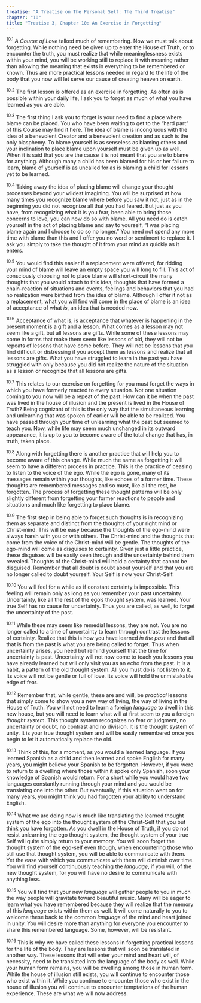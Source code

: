 ```yaml
---
treatise: "A Treatise on The Personal Self: The Third Treatise"
chapter: "10"
title: "Treatise 3, Chapter 10: An Exercise in Forgetting"
---
```


<sup>10.1</sup> *A Course of Love* talked much of remembering. Now we
must talk about forgetting. While nothing need be given up to enter the
House of Truth, or to encounter the truth, you must realize that while
meaninglessness exists within your mind, you will be working still to
replace it with meaning rather than allowing the meaning that exists in
everything to be remembered or known. Thus are more practical lessons
needed in regard to the life of the body that you now will let serve our
cause of creating heaven on earth. 

<sup>10.2</sup> The first lesson is offered as an exercise in
forgetting. As often as is possible within your daily life, I ask you to
forget as much of what you have learned as you are able. 

<sup>10.3</sup> The first thing I ask you to forget is your need to find
a place where blame can be placed. You who have been waiting to get to
the “hard part” of this Course may find it here. The idea of blame is
incongruous with the idea of a benevolent Creator and a benevolent
creation and as such is the only blasphemy. To blame yourself is as
senseless as blaming others and your inclination to place blame upon
yourself must be given up as well.  When it is said that you are the
cause it is not meant that you are to blame for anything. Although many
a child has been blamed for his or her failure to learn, blame of
yourself is as uncalled for as is blaming a child for lessons yet to be
learned. 

<sup>10.4</sup> Taking away the idea of placing blame will change your
thought processes beyond your wildest imagining.  You will be surprised
at how many times you recognize blame where before you saw it not, just
as in the beginning you did not recognize all that you had feared. But
just as you have, from recognizing what it is you fear, been able to
bring those concerns to love, you can now do so with blame. All you need
do is catch yourself in the act of placing blame and say to yourself, “I
was placing blame again and I choose to do so no longer.” You need not
spend any more time with blame than this and I offer you no word or
sentiment to replace it. I ask you simply to take the thought of it from
your mind as quickly as it enters. 

<sup>10.5</sup> You would find this easier if a replacement were
offered, for ridding your mind of blame will leave an empty space you
will long to fill. This act of consciously choosing not to place blame
will short-circuit the many thoughts that you would attach to this idea,
thoughts that have formed a chain-reaction of situations and events,
feelings and behaviors that you had no realization were birthed from the
idea of blame. Although I offer it not as a replacement, what you will
find will come in the place of blame is an idea of acceptance of what
*is*, an idea that is needed now.

<sup>10.6</sup> Acceptance of what is, is acceptance that whatever is
happening in the present moment is a gift and a lesson. What comes as a
lesson may not seem like a gift, but all lessons are gifts. While some
of these lessons may come in forms that make them seem like lessons of
old, they will not be repeats of lessons that have come before. They
will not be lessons that you find difficult or distressing if you accept
them as lessons and realize that all lessons are gifts. What you have
struggled to learn in the past you have struggled with only because you
did not realize the nature of the situation as a lesson or recognize
that all lessons are gifts. 

<sup>10.7</sup> This relates to our exercise on forgetting for you must
forget the ways in which you have formerly reacted to every situation.
Not one situation coming to you now will be a repeat of the past. How
can it be when the past was lived in the house of illusion and the
present is lived in the House of Truth? Being cognizant of this is the
only way that the simultaneous learning and unlearning that was spoken
of earlier will be able to be realized. You have passed through your
time of unlearning what the past but seemed to teach you. Now, while
life may seem much unchanged in its outward appearance, it is up to you
to become aware of the total change that has, in truth, taken place. 

<sup>10.8</sup> Along with forgetting there is another practice that
will help you to become aware of this change. While much the same as
forgetting it will seem to have a different process in practice. This is
the practice of ceasing to listen to the voice of the ego. While the ego
is gone, many of its messages remain within your thoughts, like echoes
of a former time. These thoughts are remembered messages and so must,
like all the rest, be forgotten. The process of forgetting these thought
patterns will be only slightly different from forgetting your former
reactions to people and situations and much like forgetting to place
blame. 

<sup>10.9</sup> The first step in being able to forget such thoughts is
in recognizing them as separate and distinct from the thoughts of your
right mind or Christ-mind. This will be easy because the thoughts of the
ego-mind were always harsh with you or with others. The Christ-mind and
the thoughts that come from the voice of the Christ-mind will be gentle.
The thoughts of the ego-mind will come as disguises to certainty. Given
just a little practice, these disguises will be easily seen through and
the uncertainty behind them revealed. Thoughts of the Christ-mind will
hold a certainty that cannot be disguised. Remember that all doubt is
doubt about yourself and that you are no longer called to doubt
yourself. Your Self is now your Christ-Self. 

<sup>10.10</sup> You will feel for a while as if constant certainty is
impossible.  This feeling will remain only as long as you remember your
past uncertainty. Uncertainty, like all the rest of the ego’s thought
system, was learned. Your true Self has no cause for uncertainty. Thus
you are called, as well, to forget the uncertainty of the past. 

<sup>10.11</sup> While these may seem like remedial lessons, they are
not. You are no longer called to a time of uncertainty to learn through
contrast the lessons of certainty. Realize that this is how you have
learned *in the past* and that all that is from the past is what you are
being called to forget. Thus when uncertainty arises, you need but
remind yourself that the time for uncertainty is past.  Uncertainty will
not now come to teach you lessons you have already learned but will only
visit you as an echo from the past. It is a habit, a pattern of the old
thought system.  All you must do is not listen to it. Its voice will not
be gentle or full of love. Its voice will hold the unmistakable edge of
fear. 

<sup>10.12</sup> Remember that, while gentle, these are and will, be
*practical* lessons that simply come to show you a new way of living,
the way of living in the House of Truth. You will not need to learn a
foreign *language* to dwell in this new house, but you will need to
learn what will at first seem to you a foreign *thought system*. This
thought system recognizes no fear or judgment, no uncertainty or doubt,
no contrast and no division. It is the thought system of unity. It is
your true thought system and will be easily remembered once you begin to
let it automatically replace the old.

<sup>10.13</sup> Think of this, for a moment, as you would a learned
language. If you learned Spanish as a child and then learned and spoke
English for many years, you might believe your Spanish to be forgotten.
However, if you were to return to a dwelling where those within it spoke
only Spanish, soon your knowledge of Spanish would return. For a short
while you would have two languages constantly running through your mind
and you would be translating one into the other. But eventually, if this
situation went on for many years, you might think you had forgotten your
ability to understand English. 

<sup>10.14</sup> What we are doing now is much like translating the
learned thought system of the ego into the thought system of the
Christ-Self that you but think you have forgotten. As you dwell in the
House of Truth, if you do not resist unlearning the ego thought system,
the thought system of your true Self will quite simply return to your
memory. You will soon forget the thought system of the ego-self even
though, when encountering those who still use that thought system, you
will be able to communicate with them. Yet the ease with which you
communicate with them will diminish over time. You will find yourself
continuously teaching the *language*, if you will, of the new thought
system, for you will have no desire to communicate with anything less. 

<sup>10.15</sup> You will find that your new *language* will gather
people to you in much the way people will gravitate toward beautiful
music. Many will be eager to learn what you have remembered because they
will realize that the memory of this *language* exists within them as
well. It will come naturally to you to welcome these back to the common
*language* of the mind and heart joined in unity. You will desire more
than anything for everyone you encounter to share this remembered
language.  Some, however, will be resistant. 

<sup>10.16</sup> This is why we have called these lessons in forgetting
practical lessons for the life of the body. They are lessons that will
soon be translated in another way. These lessons that will enter your
mind and heart will, of necessity, need to be translated into the
language of the body as well. While your human form remains, you will be
dwelling among those in human form. While the house of illusion still
exists, you will continue to encounter those who exist within it. While
you continue to encounter those who exist in the house of illusion you
will continue to encounter temptations of the human experience. These
are what we will now address.

